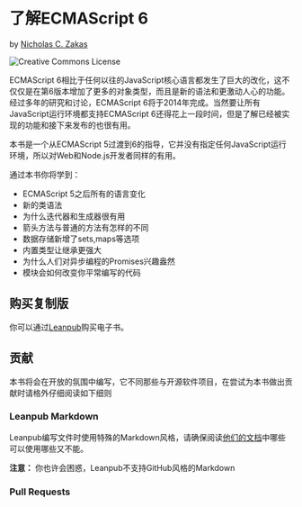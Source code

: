 # 了解ECMAScript 6

by [Nicholas C. Zakas](https://github.com/nzakas)
 
![Creative Commons License](http://i.creativecommons.org/l/by-nc-nd/3.0/88x31.png)

ECMAScript 6相比于任何以往的JavaScript核心语言都发生了巨大的改化，这不仅仅是在第6版本增加了更多的对象类型，而且是新的语法和更激动人心的功能。经过多年的研究和讨论，ECMAScript 6将于2014年完成。当然要让所有JavaScript运行环境都支持ECMAScript 6还得花上一段时间，但是了解已经被实现的功能和接下来发布的也很有用。

本书是一个从ECMAScript 5过渡到6的指导，它并没有指定任何JavaScript运行环境，所以对Web和Node.js开发者同样的有用。

通过本书你将学到：

* ECMAScript 5之后所有的语言变化
* 新的类语法
* 为什么迭代器和生成器很有用
* 箭头方法与普通的方法有怎样的不同
* 数据存储新增了sets,maps等选项
* 内置类型让继承更强大
* 为什么人们对异步编程的Promises兴趣盎然
* 模块会如何改变你平常编写的代码

## 购买复制版

你可以通过[Leanpub](https://leanpub.com/understandinges6)购买电子书。

## 贡献

本书将会在开放的氛围中编写，它不同那些与开源软件项目，在尝试为本书做出贡献时请格外仔细阅读如下细则

### Leanpub Markdown

Leanpub编写文件时使用特殊的Markdown风格，请确保阅读[他们的文档](https://leanpub.com/help/manual#leanpub-auto-styling-text)中哪些可以使用哪些又不能。

**注意：** 你也许会困惑，Leanpub不支持GitHub风格的Markdown

### Pull Requests




